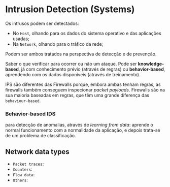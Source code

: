 # Intrusion Detection (Systems)

Os intrusos podem ser detectados:

- No `Host`, olhando para os dados do sistema operativo e das aplicações usadas;
- Na `Network`, olhando para o tráfico da rede;

Podem ser ambos tratados na perspectiva de detecção e de prevenção.

Saber o que verificar para ocorrer ou não um ataque. Pode ser **knowledge-based**, já com conhecimento prévio (através de regras) ou **behavior-based**, aprendendo com os dados disponíveis (através de treinamento).

IPS são diferentes das Firewalls porque, embora ambas tenham regras, as firewalls também conseguem inspecionar *packet payloads*. Firewalls são na sua maioria baseadas em regras, que têm uma grande diferença das `behaviour-based`.

### Behavior-based IDS

para detecção de anomalias, através de *learning from data*: aprende o normal funcionamento com a normalidade da aplicação, e depois trata-se de um problema de classificação.

## Network data types

- `Packet traces`: 
- `Counters`: 
- `Flow data`: 
- `Others`: 

